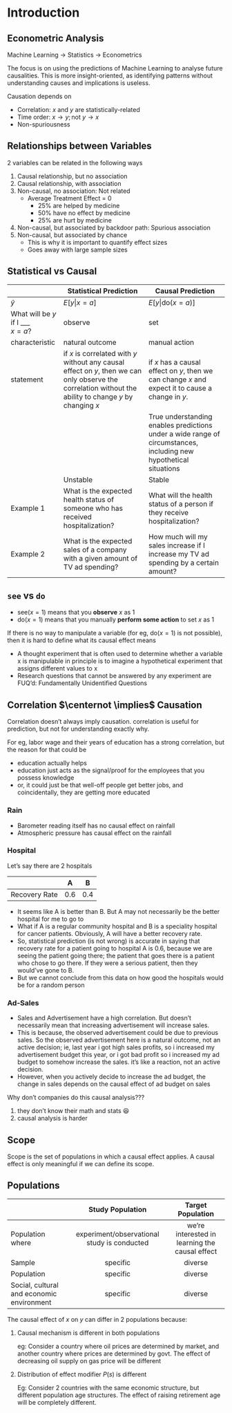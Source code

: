 # Introduction

## Econometric Analysis

Machine Learning $\to$ Statistics $\to$ Econometrics

The focus is on using the predictions of Machine Learning to analyse future causalities. This is more insight-oriented, as identifying patterns without understanding causes and implications is useless.

Causation depends on
- Correlation: $x$ and $y$ are statistically-related
- Time order: $x \to y; \text{not } y \to x$
- Non-spuriousness

## Relationships between Variables

2 variables can be related in the following ways

1. Causal relationship, but no association
2. Causal relationship, with association
3. Non-causal, no association: Not related
	- Average Treatment Effect = 0
		- 25% are helped by medicine
		- 50% have no effect by medicine
		- 25% are hurt by medicine
1. Non-causal, but associated by backdoor path: Spurious association
2. Non-causal, but associated by chance
	- This is why it is important to quantify effect sizes
	- Goes away with large sample sizes

## Statistical vs Causal

|                                       | Statistical Prediction                                                                                                                                     | Causal Prediction                                                                                                 |
| ------------------------------------- | ---------------------------------------------------------------------------------------------------------------------------------------------------------- | ----------------------------------------------------------------------------------------------------------------- |
| $\hat y$                              | $E \big [y \vert x = a \big]$                                                                                                                              | $E \big [y \vert \text{do}(x = a) \big]$                                                                          |
| What will be $y$ if I ___<br />$x=a$? | observe                                                                                                                                                    | set                                                                                                               |
| characteristic                        | natural outcome                                                                                                                                            | manual action                                                                                                     |
| statement                             | if $x$ is correlated with $y$ without any causal effect on $y$, then we can only observe the correlation without the ability to change $y$ by changing $x$ | if $x$ has a causal effect on $y$, then we can change $x$ and expect it to cause a change in $y$.                 |
|                                       |                                                                                                                                                            | True understanding enables predictions under a wide range of circumstances, including new hypothetical situations |
|                                       | Unstable                                                                                                                                                   | Stable                                                                                                            |
| Example 1                             | What is the expected health status of someone who has received hospitalization?                                                                            | What will the health status of a person if they receive hospitalization?                                          |
| Example 2                             | What is the expected sales of a company with a given amount of TV ad spending?                                                                             | How much will my sales increase if I increase my TV ad spending by a certain amount?                              |

## `see` vs `do`

- $\text{see}(x= 1)$ means that you **observe** $x$ as 1
- $\text{do}(x= 1)$ means that you manually **perform some action** to set $x$ as 1

If there is no way to manipulate a variable (for eg, $\text{do}(x= 1)$ is not possible), then it is hard to define what its causal effect means

- A thought experiment that is often used to determine whether a variable x is manipulable in principle is to imagine a hypothetical experiment that assigns different values to x
- Research questions that cannot be answered by any experiment are FUQ’d: Fundamentally Unidentified Questions

## Correlation $\centernot \implies$ Causation

Correlation doesn’t always imply causation. correlation is useful for prediction, but not for understanding exactly why.

For eg, labor wage and their years of education has a strong correlation, but the reason for that could be

- education actually helps
- education just acts as the signal/proof for the employees that you possess knowledge
- or, it could just be that well-off people get better jobs, and coincidentally, they are getting more educated

### Rain

- Barometer reading itself has no causal effect on rainfall
- Atmospheric pressure has causal effect on the rainfall

### Hospital

Let’s say there are 2 hospitals

|               | A   | B   |
| ------------- | --- | --- |
| Recovery Rate | 0.6 | 0.4 |

- It seems like A is better than B. But A may not necessarily be the better hospital for me to go to
- What if A is a regular community hospital and B is a speciality hospital for cancer patients. Obviously, A will have a better recovery rate. 
- So, statistical prediction (is not wrong) is accurate in saying that recovery rate for a patient going to hospital A is 0.6, because we are seeing the patient going there; the patient that goes there is a patient who chose to go there. If they were a serious patient, then they would’ve gone to B.
- But we cannot conclude from this data on how good the hospitals would be for a random person

### Ad-Sales

- Sales and Advertisement have a high correlation. But doesn’t necessarily mean that increasing advertisement will increase sales.
- This is because, the observed advertisement could be due to previous sales. So the observed advertisement here is a natural outcome, not an active decision; ie, last year i got high sales profits, so i increased my advertisement budget this year, or i got bad profit so i increased my ad budget to somehow increase the sales. it’s like a reaction, not an active decision.
- However, when you actively decide to increase the ad budget, the change in sales depends on the causal effect of ad budget on sales

Why don’t companies do this causal analysis???

1. they don’t know their math and stats :laughing:
2. causal analysis is harder

## Scope

Scope is the set of populations in which a causal effect applies. A causal effect is only meaningful if we can define its scope.

## Populations

|                                           |              Study Population               |               Target Population                |
| ----------------------------------------- | :-----------------------------------------: | :--------------------------------------------: |
| Population where                          | experiment/observational study is conducted | we’re interested in learning the causal effect |
| Sample                                    |                  specific                   |                    diverse                     |
| Population                                |                  specific                   |                    diverse                     |
| Social, cultural and economic environment |                  specific                   |                    diverse                     |

The causal effect of $x$ on $y$ can differ in 2 populations because:

1. Causal mechanism is different in both populations

   eg: Consider a country where oil prices are determined by market, and another country where prices are determined by govt. The effect of decreasing oil supply on gas price will be different 

2. Distribution of effect modifier $P(s)$ is different

   Eg: Consider 2 countries with the same economic structure, but different population age structures. The effect of raising retirement age will be completely different.

